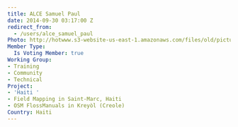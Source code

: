 ```yaml
---
title: ALCE Samuel Paul
date: 2014-09-30 03:17:00 Z
redirect_from:
  - /users/alce_samuel_paul
Photo: http://hotwww.s3-website-us-east-1.amazonaws.com/files/old/pictures/picture-204-1412073308.jpg
Member Type:
  Is Voting Member: true
Working Group:
- Training
- Community
- Technical
Project:
- 'Haiti '
- Field Mapping in Saint-Marc, Haiti
- OSM FlossManuals in Kreyòl (Creole)
Country: Haiti
---
```



